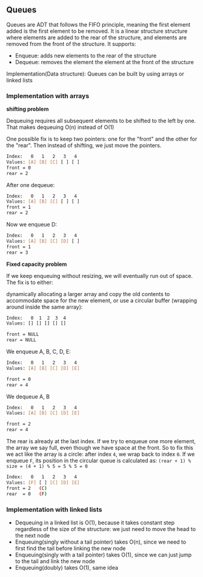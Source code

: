 ## Queues

Queues are ADT that follows the FIFO principle, meaning the first element added is the first element to be removed. It is a linear structure structure where elements are added to the rear of the structure, and elements are removed from the front of the structure. It supports:

- Enqueue: adds new elements to the rear of the structure
- Dequeue: removes the element the element at the front of the structure

Implementation(Data structure): Queues can be built by using arrays or linked lists

### Implementation with arrays

**shifting problem**

Dequeuing requires all subsequent elements to be shifted to the left by one. That makes dequeuing O(n) instead of O(1)

One possible fix is to keep two pointers: one for the "front" and the other for the "rear". Then instead of shifting, we just move the pointers.

```bash
Index:   0   1   2   3   4
Values: [A] [B] [C] [ ] [ ]
front = 0
rear = 2
```

After one dequeue:

```bash
Index:   0   1   2   3   4
Values: [A] [B] [C] [ ] [ ]
front = 1
rear = 2
```

Now we enqueue D:

```bash
Index:   0   1   2   3   4
Values: [A] [B] [C] [D] [ ]
front = 1
rear = 3
```

**Fixed capacity problem**

If we keep enqueuing without resizing, we will eventually run out of space. The fix is to either:

dynamically allocating a larger array and copy the old contents to accommodate space for the new element, or use a circular buffer (wrapping around inside the same array):

```bash
Index:   0  1  2  3  4
Values: [] [] [] [] []

front = NULL
rear = NULL
```

We enqueue A, B, C, D, E:

```bash
Index:   0   1   2   3   4
Values: [A] [B] [C] [D] [E]

front = 0
rear = 4
```

We dequeue A, B

```bash
Index:   0   1   2   3   4
Values: [A] [B] [C] [D] [E]

front = 2
rear = 4
```

The rear is already at the last index. If we try to enqueue one more element, the array we say full, even though we have space at the front. So to fix this we act like the array is a circle: after index `4`, we wrap back to index `0`. If we enqueue `F`, its position in the circular queue is calculated as: `(rear + 1) % size = (4 + 1) % 5 = 5 % 5 = 0`

```bash
Index:   0   1   2   3   4
Values: [F] [ ] [C] [D] [E]
front = 2   (C)
rear  = 0   (F)
```

### Implementation with linked lists

- Dequeuing in a linked list is O(1), because it takes constant step regardless of the size of the structure: we just need to move the head to the next node
- Enqueuing(singly without a tail pointer) takes O(n), since we need to first find the tail before linking the new node
- Enqueuing(singly with a tail pointer) takes O(1), since we can just jump to the tail and link the new node
- Enqueuing(doubly) takes O(1), same idea
